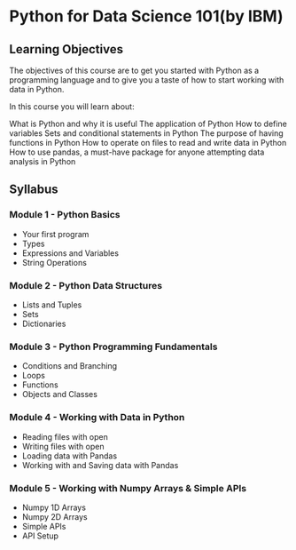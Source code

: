 # Python for Data Science 101(by IBM)

## Learning Objectives
The objectives of this course are to get you started with Python as a programming language and to give you a taste of how to start working with data in Python.

In this course you will learn about:

What is Python and why it is useful
The application of Python 
How to define variables
Sets and conditional statements in Python
The purpose of having functions in Python
How to operate on files to read and write data in Python
How to use pandas, a must-have package for anyone attempting data analysis in Python


## Syllabus
### Module 1 - Python Basics

- Your first program
- Types
- Expressions and Variables
- String Operations

### Module 2 - Python Data Structures

- Lists and Tuples
- Sets
- Dictionaries

### Module 3 - Python Programming Fundamentals

- Conditions and Branching
- Loops
- Functions
- Objects and Classes

### Module 4 - Working with Data in Python

- Reading files with open
- Writing files with open
- Loading data with Pandas
- Working with and Saving data with Pandas

### Module 5 - Working with Numpy Arrays & Simple APIs

- Numpy 1D Arrays
- Numpy 2D Arrays
- Simple APIs
- API Setup


